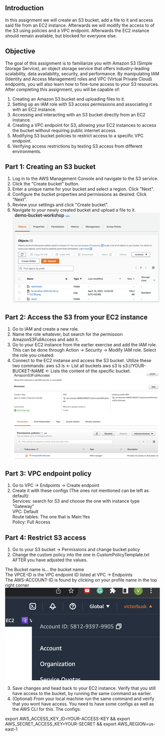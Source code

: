 
## Introduction
In this assignment we will create an S3 bucket, add a file to it and access said file from an EC2 instance.
Afterwards we will modify the access to of the S3 using policies and a VPC endpoint.
Afterwards the EC2 instance should remain available, but blocked for everyone else.

## Objective
The goal of this assignment is to familiarize you with Amazon S3 (Simple Storage Service), an object storage service that offers industry-leading scalability, data availability, security, and performance. By manipulating IAM (Identity and Access Management) roles and VPC (Virtual Private Cloud) endpoints, you will also learn how to fine-tune access to your S3 resources. After completing this assignment, you will be capable of:

1. Creating an Amazon S3 bucket and uploading files to it.
2. Setting up an IAM role with S3 access permissions and associating it with an EC2 instance.
3. Accessing and interacting with an S3 bucket directly from an EC2 instance.
4. Creating a VPC endpoint for S3, allowing your EC2 instances to access the bucket without requiring public internet access.
5. Modifying S3 bucket policies to restrict access to a specific VPC endpoint.
6. Verifying access restrictions by testing S3 access from different environments.

## Part 1: Creating an S3 bucket
1. Log in to the AWS Management Console and navigate to the S3 service.
2. Click the "Create bucket" button.
3. Enter a unique name for your bucket and select a region. Click "Next".
4. Configure the bucket properties and permissions as desired. Click "Next".
5. Review your settings and click "Create bucket".
6. Navigate to your newly created bucket and upload a file to it.
![alt text](https://github.com/VictorBusk/AWS-workshop/blob/main/Images/s3.png)

## Part 2: Access the S3 from your EC2 instance
1. Go to IAM and create a new role.
2. Name the role whatever, but search for the permission AmazonS3FullAccess and add it.
3. Go to your EC2 instance from the earlier exercise and add the IAM role.
This can be done through Action -> Security -> Modify IAM role. Select the role you created.
4. Connect to the EC2 instanse and access the S3 bucket. Utilize these two commands:
aws s3 ls <- List all buckets
aws s3 ls s3://YOUR-BUCKET-NAME <- Lists the content of the specific bucket.
![alt text](https://github.com/VictorBusk/AWS-workshop/blob/main/Images/iam.png)

## Part 3: VPC endpoint policy
1. Go to VPC -> Endpoints -> Create endpoint
2. Create it with these configs (The ones not mentioned can be left as default):  
Services: search for S3 and choose the one with instance type "Gateway"  
VPC: Default  
Route tables: The one that is Main:Yes  
Policy: Full Access  

## Part 4: Restrict S3 access
1. Go to your S3 bucket -> Permissions and change bucket policy
2. Change the custom policy into the one in CustomPolicyTemplate.txt AFTER you have adjusted the values.

The Bucket name is... the bucket name  
The VPCE-ID is the VPC endpoint ID listed at VPC -> Endpoints  
The AWS-ACCOUNT-ID is found by clicking on your profile name in the top right corner  
![alt text](https://github.com/VictorBusk/AWS-workshop/blob/main/Images/accountid.png)

3. Save changes and head back to your EC2 instance. Verify that you still have access to the bucket, by running the same command as earlier.
4. (Optional) From your local machine run the same command and veirfy that you wont have access.
You need to have some configs as well as the AWS CLI for this. The configs:

export AWS_ACCESS_KEY_ID=YOUR-ACCESS-KEY && export AWS_SECRET_ACCESS_KEY=YOUR-SECRET && export AWS_REGION=us-east-1